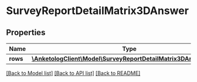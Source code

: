 # SurveyReportDetailMatrix3DAnswer

## Properties
Name | Type | Description | Notes
------------ | ------------- | ------------- | -------------
**rows** | [**\AnketologClient\Model\SurveyReportDetailMatrix3DAnswerRows[]**](SurveyReportDetailMatrix3DAnswerRows.md) |  | 

[[Back to Model list]](../README.md#documentation-for-models) [[Back to API list]](../README.md#documentation-for-api-endpoints) [[Back to README]](../README.md)


